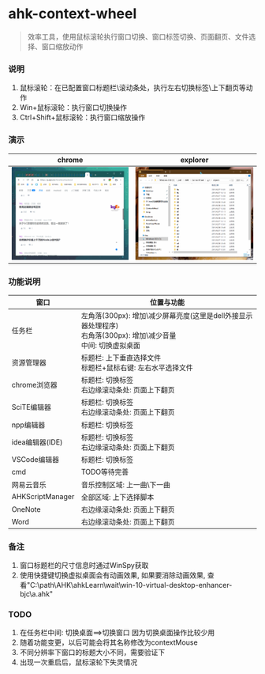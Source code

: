# ahk-context-wheel
> 效率工具，使用鼠标滚轮执行窗口切换、窗口标签切换、页面翻页、文件选择、窗口缩放动作


### 说明
1. 鼠标滚轮：在已配置窗口标题栏\滚动条处，执行左右切换标签\上下翻页等动作
2. Win+鼠标滚轮：执行窗口切换操作
3. Ctrl+Shift+鼠标滚轮：执行窗口缩放操作


### 演示
|chrome|explorer|
|-|-|
|<img src="https://github.com/bjc5233/ahk-context-wheel/raw/master/resources/demo.gif"/>|<img src="https://github.com/bjc5233/ahk-context-wheel/raw/master/resources/demo2.gif"/>|







### 功能说明
|窗口|位置与功能|
|-|-|
|任务栏|左角落(300px): 增加\减少屏幕亮度(这里是dell外接显示器处理程序)<br>右角落(300px): 增加\减少音量<br>中间: 切换虚拟桌面|
|资源管理器|标题栏: 上下垂直选择文件<br>标题栏+鼠标右键: 左右水平选择文件|
|chrome浏览器|标题栏: 切换标签<br>右边缘滚动条处: 页面上下翻页|
|SciTE编辑器|标题栏: 切换标签<br>右边缘滚动条处: 页面上下翻页|
|npp编辑器|标题栏: 切换标签|
|idea编辑器(IDE)|标题栏: 切换标签<br>右边缘滚动条处: 页面上下翻页|
|VSCode编辑器|标题栏: 切换标签|
|cmd|TODO等待完善|
|网易云音乐|音乐控制区域: 上一曲\下一曲|
|AHKScriptManager|全部区域: 上下选择脚本|
|OneNote|右边缘滚动条处: 页面上下翻页|
|Word|右边缘滚动条处: 页面上下翻页|



### 备注
1. 窗口标题栏的尺寸信息时通过WinSpy获取
2. 使用快捷键切换虚拟桌面会有动画效果, 如果要消除动画效果, 查看"C:\path\AHK\ahkLearn\wait\win-10-virtual-desktop-enhancer-bjc\a.ahk"


### TODO
1. 在任务栏中间: 切换桌面==>切换窗口    因为切换桌面操作比较少用
2. 随着功能变更，以后可能会将其名称修改为contextMouse
3. 不同分辨率下窗口的标题大小不同，需要验证下
4. 出现一次重启后，鼠标滚轮下失灵情况